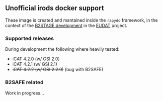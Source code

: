 ## Unofficial irods docker support

These image is created and mantained inside the `rapydo` framework,
in the context of the [B2STAGE development](https://github.com/EUDAT-B2STAGE/http-api#objectives) in the [EUDAT](https://eudat.eu/) project.

### Supported releases

During development the following where heavily tested:

- iCAT 4.2.0 (w/ GSI 2.0)
- iCAT 4.2.1 (w/ GSI 2.1)
- ~~iCAT 4.2.2 (w/ GSI 2.2.0)~~ (bug with B2SAFE)

### B2SAFE related

Work in progress...
